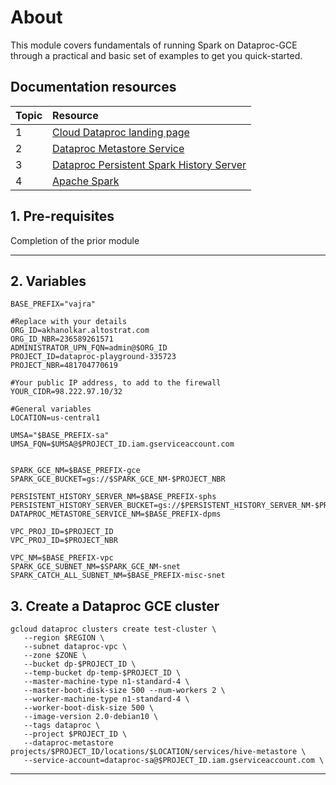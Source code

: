 # About

This module covers fundamentals of running Spark on Dataproc-GCE through a practical and basic set of examples to get you quick-started. 

## Documentation resources

| Topic | Resource | 
| -- | :--- |
| 1 | [Cloud Dataproc landing page](https://cloud.google.com/dataproc/docs) |
| 2 | [Dataproc Metastore Service](https://cloud.google.com/dataproc-metastore/docs) |
| 3 | [Dataproc Persistent Spark History Server]() |
| 4 | [Apache Spark](https://spark.apache.org/docs/latest/) |

## 1. Pre-requisites

Completion of the prior module
<br>
  
<hr>

## 2. Variables

```
BASE_PREFIX="vajra"  

#Replace with your details
ORG_ID=akhanolkar.altostrat.com                              
ORG_ID_NBR=236589261571
ADMINISTRATOR_UPN_FQN=admin@$ORG_ID 
PROJECT_ID=dataproc-playground-335723
PROJECT_NBR=481704770619

#Your public IP address, to add to the firewall
YOUR_CIDR=98.222.97.10/32

#General variables
LOCATION=us-central1

UMSA="$BASE_PREFIX-sa"
UMSA_FQN=$UMSA@$PROJECT_ID.iam.gserviceaccount.com


SPARK_GCE_NM=$BASE_PREFIX-gce
SPARK_GCE_BUCKET=gs://$SPARK_GCE_NM-$PROJECT_NBR

PERSISTENT_HISTORY_SERVER_NM=$BASE_PREFIX-sphs
PERSISTENT_HISTORY_SERVER_BUCKET=gs://$PERSISTENT_HISTORY_SERVER_NM-$PROJECT_NBR
DATAPROC_METASTORE_SERVICE_NM=$BASE_PREFIX-dpms

VPC_PROJ_ID=$PROJECT_ID        
VPC_PROJ_ID=$PROJECT_NBR  

VPC_NM=$BASE_PREFIX-vpc
SPARK_GCE_SUBNET_NM=$SPARK_GCE_NM-snet
SPARK_CATCH_ALL_SUBNET_NM=$BASE_PREFIX-misc-snet

```
  
## 3. Create a Dataproc GCE cluster
```
gcloud dataproc clusters create test-cluster \
   --region $REGION \
   --subnet dataproc-vpc \
   --zone $ZONE \
   --bucket dp-$PROJECT_ID \
   --temp-bucket dp-temp-$PROJECT_ID \
   --master-machine-type n1-standard-4 \
   --master-boot-disk-size 500 --num-workers 2 \
   --worker-machine-type n1-standard-4 \
   --worker-boot-disk-size 500 \
   --image-version 2.0-debian10 \
   --tags dataproc \
   --project $PROJECT_ID \
   --dataproc-metastore projects/$PROJECT_ID/locations/$LOCATION/services/hive-metastore \
   --service-account=dataproc-sa@$PROJECT_ID.iam.gserviceaccount.com \
```

<hr>
